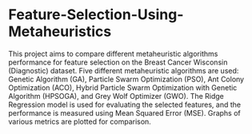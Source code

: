 # Feature-Selection-Using-Metaheuristics

This project aims to compare different metaheuristic algorithms performance for feature selection on the Breast Cancer Wisconsin (Diagnostic) dataset. Five different metaheuristic algorithms are used: Genetic Algorithm (GA), Particle Swarm Optimization (PSO), Ant Colony Optimization (ACO), Hybrid Particle Swarm Optimization with Genetic Algorithm (HPSOGA), and Grey Wolf Optimizer (GWO). The Ridge Regression model is used for evaluating the selected features, and the performance is measured using Mean Squared Error (MSE). Graphs of various metrics are plotted for comparison.
